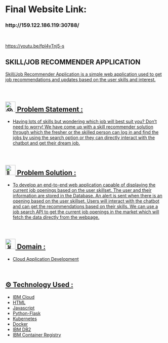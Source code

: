 <h1>Final Website Link:</h1> <h3>http://159.122.186.119:30788/</h3>
</br>

https://youtu.be/fpI4yTnj5-s

<h2>SKILL/JOB RECOMMENDER APPLICATION<a href="https://github.com/IBM-EPBL/IBM-Project-45353-1660729600/" target="_blank"></h2>

<p>Skill/Job Recommender Application is a simple web application used to get job recommendations and updates based on the user skills and interest.</p>
<br>

<div>
 <h2><picture>
  <source srcset="https://fonts.gstatic.com/s/e/notoemoji/latest/1f635_200d_1f4ab/512.webp" type="image/webp">
  <img src="https://fonts.gstatic.com/s/e/notoemoji/latest/1f635_200d_1f4ab/512.gif" alt="😵" width="32" height="32">
</picture> Problem Statement :</h2></div>
<ul>
<li> Having lots of skills but wondering which job will best suit you? Don’t need to worry! We have come up with a skill recommender solution through which the fresher or the skilled person can log in and find the jobs by using the search option or they can directly interact with the chatbot and get their dream job.
</li>
  </ul>
<br>

<div>
 <h2><picture>
  <source srcset="https://fonts.gstatic.com/s/e/notoemoji/latest/1f31f/512.webp" type="image/webp">
  <img src="https://fonts.gstatic.com/s/e/notoemoji/latest/1f31f/512.gif" alt="🌟" width="32" height="32">
</picture> Problem Solution :</h2></div>
<ul>
<li>To develop an end-to-end web application capable of displaying the current job openings based on the user skillset.  The user and their information are stored in the Database.  An alert is sent when there is an opening based on the user skillset. Users will interact with the chatbot and can get the recommendations based on their skills. We can use a job search API to get the current job openings in the market which will fetch the data directly from the webpage. </li>
  </ul>
<br>


<div>
 <h2><picture>
  <source srcset="https://fonts.gstatic.com/s/e/notoemoji/latest/270c_1f3fc/512.webp" type="image/webp">
  <img src="https://fonts.gstatic.com/s/e/notoemoji/latest/270c_1f3fc/512.gif" alt="✌" width="32" height="32">
</picture> Domain :</h2></div>
<div>
<ul>
 <li>Cloud Application Development</li>
 </ul>
 </div>
 
 <br>


<div>
 <h2>⚙ Technology Used :</h2>
 <ul>
 <li>IBM Cloud</li>
 <li>HTML</li>
 <li>Javascript</li>
 <li>Python-Flask</li>
 <li>Kubernetes</li>
 <li>Docker</li>
 <li>IBM DB2</li>
 <li>IBM Container Registry</li>
 </ul>
 </div>
 <br>
